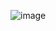 
![image](https://github.com/disenoUChile/audiv027-2024-1/assets/163590875/2a05c83a-5038-4d47-96bf-1596beef229d)


